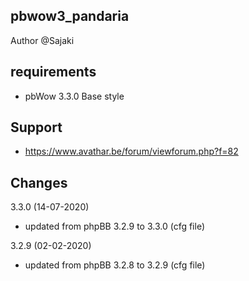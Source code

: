 
## pbwow3_pandaria

Author @Sajaki

## requirements
- pbWow 3.3.0 Base style 

## Support
- https://www.avathar.be/forum/viewforum.php?f=82

## Changes
3.3.0 (14-07-2020)
- updated from phpBB 3.2.9 to 3.3.0 (cfg file)

3.2.9 (02-02-2020)
- updated from phpBB 3.2.8 to 3.2.9 (cfg file)

